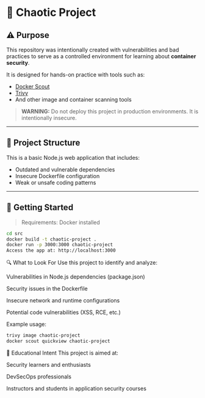 # 🧨 Chaotic Project

## ⚠️ Purpose

This repository was intentionally created with vulnerabilities and bad practices to serve as a controlled environment for learning about **container security**.

It is designed for hands-on practice with tools such as:

- [Docker Scout](https://www.docker.com/products/docker-scout/)
- [Trivy](https://aquasecurity.github.io/trivy/)
- And other image and container scanning tools

> **WARNING:** Do not deploy this project in production environments. It is intentionally insecure.

---

## 📂 Project Structure

This is a basic Node.js web application that includes:

- Outdated and vulnerable dependencies
- Insecure Dockerfile configuration
- Weak or unsafe coding patterns

---

## 🚀 Getting Started

> Requirements: Docker installed

```bash
cd src
docker build -t chaotic-project .
docker run -p 3000:3000 chaotic-project
Access the app at: http://localhost:3000
```

🔍 What to Look For
Use this project to identify and analyze:

Vulnerabilities in Node.js dependencies (package.json)

Security issues in the Dockerfile

Insecure network and runtime configurations

Potential code vulnerabilities (XSS, RCE, etc.)

Example usage:

```bash
trivy image chaotic-project
docker scout quickview chaotic-project
```

🎯 Educational Intent
This project is aimed at:

Security learners and enthusiasts

DevSecOps professionals

Instructors and students in application security courses

